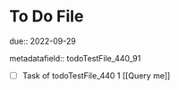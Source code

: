 # To Do File

due:: 2022-09-29

metadatafield:: todoTestFile_440_91

- [ ] Task of todoTestFile_440 1 [[Query me]]
